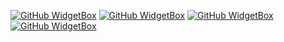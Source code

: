 [![GitHub WidgetBox](https://github-widgetbox.vercel.app/api/profile?username=TheRealMangoAPI&data=repositories,stars,commits&theme=dark_magic_girl)](https://mangoapi.dev)
[![GitHub WidgetBox](https://github-widgetbox.vercel.app/api/skills?languages=ts,cpp,go,json,postgresql,powershell,markdown&theme=dark_magic_girl)](https://mangoapi.dev)
[![GitHub WidgetBox](https://github-widgetbox.vercel.app/api/skills?frameworks=react,next,electron,tailwind,express&theme=dark_magic_girl)](https://mangoapi.dev)
[![GitHub WidgetBox](https://github-widgetbox.vercel.app/api/skills?tools=git,docker,mongodb,vercel,nodejs,nginx,aws,prettier&theme=dark_magic_girl)](https://mangoapi.dev)
